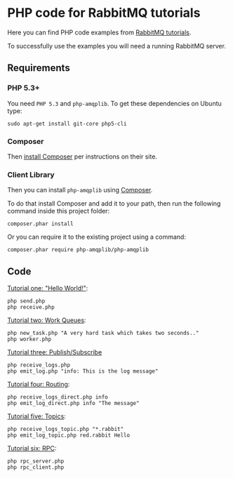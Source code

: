 # PHP code for RabbitMQ tutorials

Here you can find PHP code examples from [RabbitMQ
tutorials](http://www.rabbitmq.com/getstarted.html).

To successfully use the examples you will need a running RabbitMQ server.

## Requirements

### PHP 5.3+

You need `PHP 5.3` and `php-amqplib`. To get these
dependencies on Ubuntu type:

    sudo apt-get install git-core php5-cli


### Composer

Then [install Composer](https://getcomposer.org/download/) per instructions on their site.


### Client Library

Then you can install `php-amqplib` using [Composer](http://getcomposer.org).

To do that install Composer and add it to your path, then run the following command
inside this project folder:

    composer.phar install
    
Or you can require it to the existing project using a command:

    composer.phar require php-amqplib/php-amqplib

## Code

[Tutorial one: "Hello World!"](http://www.rabbitmq.com/tutorials/tutorial-one-php.html):

    php send.php
    php receive.php


[Tutorial two: Work Queues](http://www.rabbitmq.com/tutorials/tutorial-two-php.html):

    php new_task.php "A very hard task which takes two seconds.."
    php worker.php


[Tutorial three: Publish/Subscribe](http://www.rabbitmq.com/tutorials/tutorial-three-php.html)

    php receive_logs.php
    php emit_log.php "info: This is the log message"

[Tutorial four: Routing](http://www.rabbitmq.com/tutorials/tutorial-four-php.html):

    php receive_logs_direct.php info
    php emit_log_direct.php info "The message"


[Tutorial five: Topics](http://www.rabbitmq.com/tutorials/tutorial-five-php.html):

    php receive_logs_topic.php "*.rabbit"
    php emit_log_topic.php red.rabbit Hello

[Tutorial six: RPC](http://www.rabbitmq.com/tutorials/tutorial-six-php.html):

    php rpc_server.php
    php rpc_client.php
